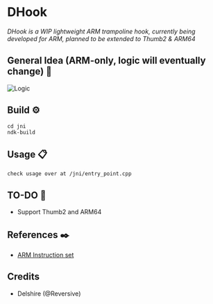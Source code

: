 # DHook
_DHook is a WIP lightweight ARM trampoline hook, currently being developed for ARM, planned to be extended to Thumb2 & ARM64_


## General Idea (ARM-only, logic will eventually change) 📌

![Logic](https://i.imgur.com/TAWoT4u.png)

## Build ⚙️

```
cd jni
ndk-build
```
## Usage 📋
```
check usage over at /jni/entry_point.cpp
```
## TO-DO 📄
* Support Thumb2 and ARM64

## References ✒️
* [ARM Instruction set](https://iitd-plos.github.io/col718/ref/arm-instructionset.pdf)

## Credits
* Delshire (@Reversive)
